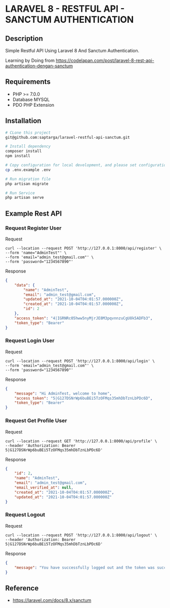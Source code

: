 # LARAVEL 8 - RESTFUL API - SANCTUM AUTHENTICATION

## Description

Simple Restful API Using Laravel 8 And Sanctum Authentication.

Learning by Doing from https://codelapan.com/post/laravel-8-rest-api-authentication-dengan-sanctum

## Requirements

-   PHP >= 7.0.0
-   Database MYSQL
-   PDO PHP Extension

## Installation

```sh
# CLone this project
git@github.com:saptarga/laravel-restful-api-sanctum.git

# Install dependency
composer install
npm install

# Copy configuration for local development, and please set configuration for local development
cp .env.example .env

# Run migration file
php artisan migrate

# Run Service
php artisan serve
```

## Example Rest API

### Request Register User

Request

```http
curl --location --request POST 'http://127.0.0.1:8000/api/register' \
--form 'name="AdminTest"' \
--form 'email="admin_test@gmail.com"' \
--form 'password="1234567890"'
```

Response

```json
{
    "data": {
        "name": "AdminTest",
        "email": "admin_test@gmail.com",
        "updated_at": "2021-10-04T04:01:57.000000Z",
        "created_at": "2021-10-04T04:01:57.000000Z",
        "id": 2
    },
    "access_token": "4|IGRNRc05hww5nyMjrJE8M3pqvnnzuCgU8k5ADFb3",
    "token_type": "Bearer"
}
```

### Request Login User

Request

```http
curl --location --request POST 'http://127.0.0.1:8000/api/login' \
--form 'email="admin_test@gmail.com"' \
--form 'password="1234567890"'
```

Response

```json
{
    "message": "Hi AdminTest, welcome to home",
    "access_token": "5|G127DSNrWp6buBEi5TzOFMqs35mhDbTznLbPDc6D",
    "token_type": "Bearer"
}
```

### Request Get Profile User

Request

```http
curl --location --request GET 'http://127.0.0.1:8000/api/profile' \
--header 'Authorization: Bearer 5|G127DSNrWp6buBEi5TzOFMqs35mhDbTznLbPDc6D'
```

Response

```json
{
    "id": 2,
    "name": "AdminTest",
    "email": "admin_test@gmail.com",
    "email_verified_at": null,
    "created_at": "2021-10-04T04:01:57.000000Z",
    "updated_at": "2021-10-04T04:01:57.000000Z"
}
```

### Request Logout

Request

```http
curl --location --request POST 'http://127.0.0.1:8000/api/logout' \
--header 'Authorization: Bearer 5|G127DSNrWp6buBEi5TzOFMqs35mhDbTznLbPDc6D'
```

Response

```json
{
    "message": "You have successfully logged out and the token was successfully deleted"
}
```

## Reference

-   https://laravel.com/docs/8.x/sanctum
